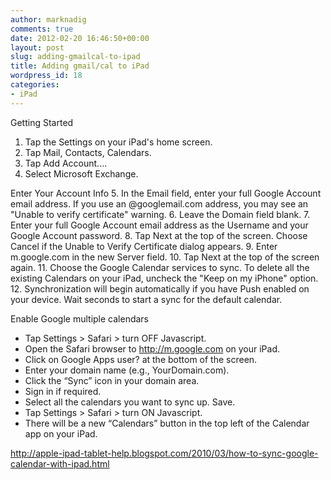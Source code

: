 ```yaml
---
author: marknadig
comments: true
date: 2012-02-20 16:46:50+00:00
layout: post
slug: adding-gmailcal-to-ipad
title: Adding gmail/cal to iPad
wordpress_id: 18
categories:
- iPad
---
```


Getting Started


1. Tap the Settings on your iPad's home screen.
2. Tap Mail, Contacts, Calendars.
3. Tap Add Account....
4. Select Microsoft Exchange.


Enter Your Account Info
5. In the Email field, enter your full Google Account email address.
If you use an @googlemail.com address, you may see an "Unable to verify certificate" warning.
6. Leave the Domain field blank.
7. Enter your full Google Account email address as the Username and your Google Account password.
8. Tap Next at the top of the screen. Choose Cancel if the Unable to Verify Certificate dialog appears.
9. Enter m.google.com in the new Server field.
10. Tap Next at the top of the screen again.
11. Choose the Google Calendar services to sync.
To delete all the existing Calendars on your iPad, uncheck the "Keep on my iPhone" option.
12. Synchronization will begin automatically if you have Push enabled on your device. Wait seconds to start a sync for the default calendar.

Enable Google multiple calendars
* Tap Settings > Safari > turn OFF Javascript.
* Open the Safari browser to http://m.google.com on your iPad.
* Click on Google Apps user? at the bottom of the screen.
* Enter your domain name (e.g., YourDomain.com).
* Click the “Sync” icon in your domain area.
* Sign in if required.
* Select all the calendars you want to sync up. Save.
* Tap Settings > Safari > turn ON Javascript.
* There will be a new “Calendars” button in the top left of the Calendar app on your iPad.

http://apple-ipad-tablet-help.blogspot.com/2010/03/how-to-sync-google-calendar-with-ipad.html
